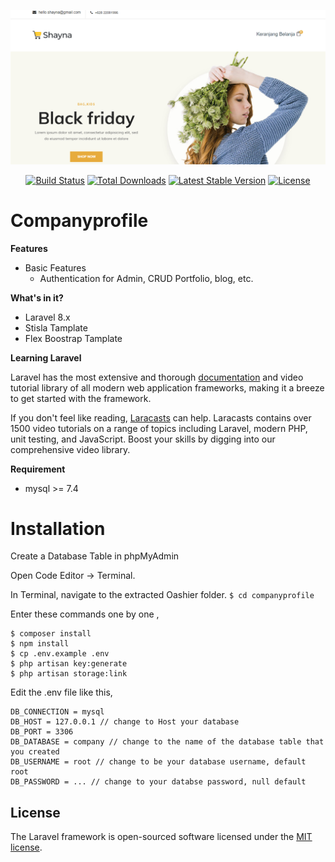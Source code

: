 ![image](https://github.com/bagazsetyo/backend/blob/master/public/img/laravue1.PNG)
<p align="center">
<a href="https://travis-ci.org/laravel/framework"><img src="https://travis-ci.org/laravel/framework.svg" alt="Build Status"></a>
<a href="https://packagist.org/packages/laravel/framework"><img src="https://poser.pugx.org/laravel/framework/d/total.svg" alt="Total Downloads"></a>
<a href="https://packagist.org/packages/laravel/framework"><img src="https://poser.pugx.org/laravel/framework/v/stable.svg" alt="Latest Stable Version"></a>
<a href="https://packagist.org/packages/laravel/framework"><img src="https://poser.pugx.org/laravel/framework/license.svg" alt="License"></a>
</p>

#   Companyprofile

**Features**
- Basic Features
    - Authentication for Admin, CRUD Portfolio, blog, etc. 

**What's in it?**
- Laravel 8.x
- Stisla Tamplate
- Flex Boostrap Tamplate

**Learning Laravel**

Laravel has the most extensive and thorough [documentation](https://laravel.com/docs) and video tutorial library of all modern web application frameworks, making it a breeze to get started with the framework.

If you don't feel like reading, [Laracasts](https://laracasts.com) can help. Laracasts contains over 1500 video tutorials on a range of topics including Laravel, modern PHP, unit testing, and JavaScript. Boost your skills by digging into our comprehensive video library.

**Requirement**
-   mysql >= 7.4

#   Installation

Create a Database Table in phpMyAdmin

Open Code Editor → Terminal.

In Terminal, navigate to the extracted Oashier folder.
  ```$ cd companyprofile```
  
Enter these commands one by one ,
  ```
  $ composer install
  $ npm install
  $ cp .env.example .env
  $ php artisan key:generate
  $ php artisan storage:link
  ```
Edit the .env file like this,
  ```
  DB_CONNECTION = mysql
  DB_HOST = 127.0.0.1 // change to Host your database
  DB_PORT = 3306
  DB_DATABASE = company // change to the name of the database table that you created
  DB_USERNAME = root // change to be your database username, default root
  DB_PASSWORD = ... // change to your databse password, null default 
  ```

## License
The Laravel framework is open-sourced software licensed under the [MIT license](https://opensource.org/licenses/MIT).
